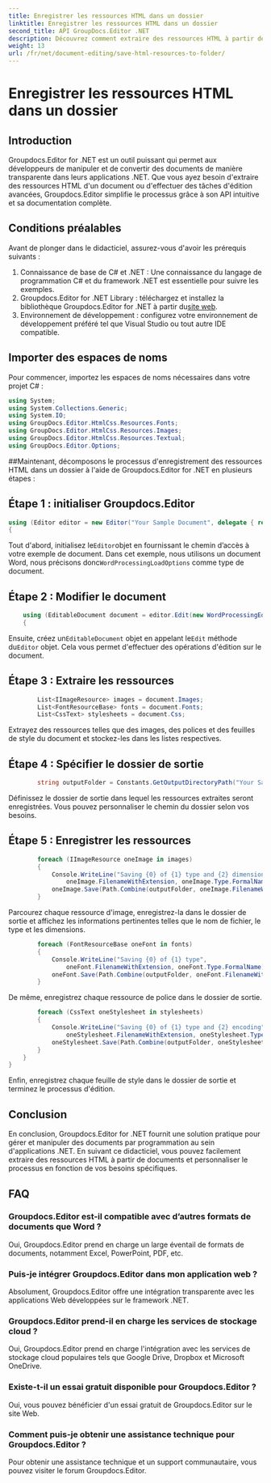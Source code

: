 ```yaml
---
title: Enregistrer les ressources HTML dans un dossier
linktitle: Enregistrer les ressources HTML dans un dossier
second_title: API GroupDocs.Editor .NET
description: Découvrez comment extraire des ressources HTML à partir de documents à l'aide de Groupdocs.Editor for .NET. Ce didacticiel complet fournit des conseils étape par étape aux développeurs.
weight: 13
url: /fr/net/document-editing/save-html-resources-to-folder/
---
```


# Enregistrer les ressources HTML dans un dossier

## Introduction
Groupdocs.Editor for .NET est un outil puissant qui permet aux développeurs de manipuler et de convertir des documents de manière transparente dans leurs applications .NET. Que vous ayez besoin d'extraire des ressources HTML d'un document ou d'effectuer des tâches d'édition avancées, Groupdocs.Editor simplifie le processus grâce à son API intuitive et sa documentation complète.
## Conditions préalables
Avant de plonger dans le didacticiel, assurez-vous d'avoir les prérequis suivants :
1. Connaissance de base de C# et .NET : Une connaissance du langage de programmation C# et du framework .NET est essentielle pour suivre les exemples.
2.  Groupdocs.Editor for .NET Library : téléchargez et installez la bibliothèque Groupdocs.Editor for .NET à partir du[site web](https://releases.groupdocs.com/editor/net/).
3. Environnement de développement : configurez votre environnement de développement préféré tel que Visual Studio ou tout autre IDE compatible.

## Importer des espaces de noms
Pour commencer, importez les espaces de noms nécessaires dans votre projet C# :
```csharp
using System;
using System.Collections.Generic;
using System.IO;
using GroupDocs.Editor.HtmlCss.Resources.Fonts;
using GroupDocs.Editor.HtmlCss.Resources.Images;
using GroupDocs.Editor.HtmlCss.Resources.Textual;
using GroupDocs.Editor.Options;
```
##Maintenant, décomposons le processus d'enregistrement des ressources HTML dans un dossier à l'aide de Groupdocs.Editor for .NET en plusieurs étapes :
## Étape 1 : initialiser Groupdocs.Editor
```csharp
using (Editor editor = new Editor("Your Sample Document", delegate { return new WordProcessingLoadOptions(); }))
{
```
 Tout d'abord, initialisez le`Editor`objet en fournissant le chemin d’accès à votre exemple de document. Dans cet exemple, nous utilisons un document Word, nous précisons donc`WordProcessingLoadOptions` comme type de document.
## Étape 2 : Modifier le document
```csharp
	using (EditableDocument document = editor.Edit(new WordProcessingEditOptions()))
	{
```
 Ensuite, créez un`EditableDocument` objet en appelant le`Edit` méthode du`Editor` objet. Cela vous permet d'effectuer des opérations d'édition sur le document.
## Étape 3 : Extraire les ressources
```csharp
		List<IImageResource> images = document.Images;
		List<FontResourceBase> fonts = document.Fonts;
		List<CssText> stylesheets = document.Css;
```
Extrayez des ressources telles que des images, des polices et des feuilles de style du document et stockez-les dans les listes respectives.
## Étape 4 : Spécifier le dossier de sortie
```csharp
		string outputFolder = Constants.GetOutputDirectoryPath("Your Sample Document");
```
Définissez le dossier de sortie dans lequel les ressources extraites seront enregistrées. Vous pouvez personnaliser le chemin du dossier selon vos besoins.
## Étape 5 : Enregistrer les ressources
```csharp
		foreach (IImageResource oneImage in images)
		{
			Console.WriteLine("Saving {0} of {1} type and {2} dimensions",
				oneImage.FilenameWithExtension, oneImage.Type.FormalName, oneImage.LinearDimensions);
			oneImage.Save(Path.Combine(outputFolder, oneImage.FilenameWithExtension));
		}
```
Parcourez chaque ressource d'image, enregistrez-la dans le dossier de sortie et affichez les informations pertinentes telles que le nom de fichier, le type et les dimensions.
```csharp
		foreach (FontResourceBase oneFont in fonts)
		{
			Console.WriteLine("Saving {0} of {1} type",
				oneFont.FilenameWithExtension, oneFont.Type.FormalName);
			oneFont.Save(Path.Combine(outputFolder, oneFont.FilenameWithExtension));
		}
```
De même, enregistrez chaque ressource de police dans le dossier de sortie.
```csharp
		foreach (CssText oneStylesheet in stylesheets)
		{
			Console.WriteLine("Saving {0} of {1} type and {2} encoding",
				oneStylesheet.FilenameWithExtension, oneStylesheet.Type.FormalName, oneStylesheet.Encoding);
			oneStylesheet.Save(Path.Combine(outputFolder, oneStylesheet.FilenameWithExtension));
		}
	}
}
```
Enfin, enregistrez chaque feuille de style dans le dossier de sortie et terminez le processus d'édition.

## Conclusion
En conclusion, Groupdocs.Editor for .NET fournit une solution pratique pour gérer et manipuler des documents par programmation au sein d'applications .NET. En suivant ce didacticiel, vous pouvez facilement extraire des ressources HTML à partir de documents et personnaliser le processus en fonction de vos besoins spécifiques.
## FAQ
### Groupdocs.Editor est-il compatible avec d’autres formats de documents que Word ?
Oui, Groupdocs.Editor prend en charge un large éventail de formats de documents, notamment Excel, PowerPoint, PDF, etc.
### Puis-je intégrer Groupdocs.Editor dans mon application web ?
Absolument, Groupdocs.Editor offre une intégration transparente avec les applications Web développées sur le framework .NET.
### Groupdocs.Editor prend-il en charge les services de stockage cloud ?
Oui, Groupdocs.Editor prend en charge l'intégration avec les services de stockage cloud populaires tels que Google Drive, Dropbox et Microsoft OneDrive.
### Existe-t-il un essai gratuit disponible pour Groupdocs.Editor ?
Oui, vous pouvez bénéficier d'un essai gratuit de Groupdocs.Editor sur le site Web.
### Comment puis-je obtenir une assistance technique pour Groupdocs.Editor ?
Pour obtenir une assistance technique et un support communautaire, vous pouvez visiter le forum Groupdocs.Editor.
